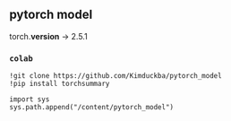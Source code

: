 ## **pytorch model**

torch.__version__     ->  2.5.1 <br>


### ```colab```
```
!git clone https://github.com/Kimduckba/pytorch_model
!pip install torchsummary

import sys
sys.path.append("/content/pytorch_model")

